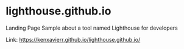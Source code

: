 # lighthouse.github.io
Landing Page Sample about a tool named Lighthouse for developers

Link: https://kenxavierr.github.io/lighthouse.github.io/
